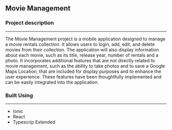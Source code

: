 ## Movie Management

### Project description
---
The Movie Management project is a mobile application designed to manage a movie rentals collection. It allows users to login, add, edit, and delete movies from their collection. The application will also display information about each movie, such as its title, release year, number of rentals and a photo. It incorporates additional features that are not directly related to movie management, such as the ability to take photos and to save a Google Maps Location, that are included for display purposes and to enhance the user experience. These features have been thoughtfully implemented and can be easily integrated into the application.


### Built Using 
---

* Ionic
* React
* Typescrip Extended

